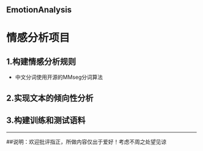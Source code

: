 ## EmotionAnalysis

情感分析项目
=============
## 1.构建情感分析规则

* 中文分词使用开源的MMseg分词算法

## 2.实现文本的倾向性分析

## 3.构建训练和测试语料

----------


##说明：欢迎批评指正，所做内容仅出于爱好！考虑不周之处望见谅
